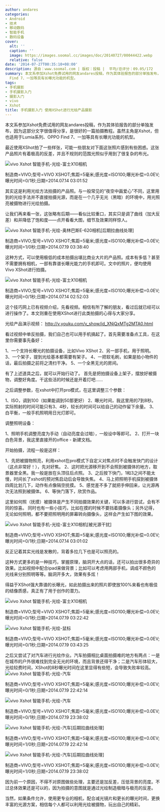 ```yaml
---
author: andares
categories:
- Android
- 技术
- 移动数码
- 智能手机
- 数码设备
cover:
  alt: ''
  caption: ''
  image: https://images.soomal.cc/images/doc/20140727/00044422.webp
  relative: false
date: '2014-07-27T00:35:10+08:00'
description: 源自：www.soomal.com | 版权：投稿 |  平均/总评分：09.05/172
summary: 本文系参加Xshot免费试用的网友andares投稿，作为其体验报告的部分单独发布，因为这部分文字很值得分享，是很好的一篇拍摄教程。虽然主角是Xshot，但也适用于Lumia系列、OPPO
  Find 7、一加等具有长曝光功能的机型。
tags:
- 手机摄影
- 手机摄影入门
- 摄影入门
- vivo
- Xshot
title: 手机摄影入门 使用XShot进行光绘产品摄影
---
```


本文系参加Xshot免费试用的网友andares投稿，作为其体验报告的部分单独发布，因为这部分文字很值得分享，是很好的一篇拍摄教程。虽然主角是Xshot，但也适用于Lumia系列、OPPO Find 7、一加等具有长曝光功能的机型。



最近使用XShot拍了一些样张，可能一些朋友对下面这张照片感到有些困惑。这张产品照片有着极高的反差，并且不规则的范围光照似乎用到了很复杂的布光。

![vivo Xshot 智能手机-光绘-富士X10相机](https://images.soomal.cc/images/doc/20140727/00044422.webp)

制造商=VIVO;型号=VIVO XSHOT;焦距=5毫米;感光度=ISO100;曝光补偿=0.0EV;曝光时间=0/1秒;日期=2014.07.14 03:01:52


其实这是利用光绘方法拍摄的产品照。与一般常见的“夜空中画爱心”不同，这里用到的光绘手法并不直接拍摄光源，而是在一个几乎无光（黑暗）的环境中，用光照亮被摄物进行光绘拍摄。

让我们再来看一张，这张略有后期――看似比较重口，其实只是调了曲线（加大反差）和并降低了饱和度――点开看看大图，细节及效果同样惊人。

![vivo Xshot 智能手机-光绘-奥林巴斯E-620相机[后期拉曲线处理]](https://images.soomal.cc/images/doc/20140727/00044430.webp)

制造商=VIVO;型号=VIVO XSHOT;焦距=5毫米;感光度=ISO100;曝光补偿=0.0EV;曝光时间=1/0秒;日期=2014.07.19 03:38:40


这种方式，可以使用极低的成本拍摄出堪比商业大片的产品照。成本有多低？甚至不需要拥有相机，一部有靠谱长曝光能力的手机即可。文中的照片，便均使用Vivo XShot进行拍摄。

![vivo Xshot 智能手机-光绘-富士X10相机](https://images.soomal.cc/images/doc/20140727/00044424.webp)

制造商=VIVO;型号=VIVO XSHOT;焦距=5毫米;感光度=ISO100;曝光补偿=0.0EV;曝光时间=0/1秒;日期=2014.07.14 02:52:03


这个技巧网上已有视频介绍，先看视频。相信有所了解的朋友，看过后就已经可以进行操作了。本文则重在使用XShot进行此类拍摄的心得与大家分享。

光绘产品演示视频：
http://v.youku.com/v_show/id_XNjQxMTg2MTA0.html

看过视频中单反拍摄，我们自己也可以用手机搞起了。首先需要准备点工具，在这里你需要事先备好：

1、一个支持长曝光的拍摄设备，比如Vivo XShot
2、另一部手机，用于照明。
3、一个架子，提到光绘基本都需要有架子。
4、一把软毛刷，如果是拍小物件的话，最后拍摄之前将之清扫干净。
5、一个全黑无光的房间。

有了上述道具之后，就可以开始行动了。
首先是把拍摄设备上架子，摆放好被摄物，调整好角度。干这些活的时候还是开着灯吧……

之后调整参数，在xshot中打开pro模式，在这里调整三个参数：

1、ISO，调到100（如果能调到50那更好）
2、曝光时间，我这里用的7到8秒。实际照射的时间可能只有3、4秒，较长的时间可以给自己的动作留下余量。
3、白平衡，一般手机照明用日光灯即可。

调整照明设备：

1、照明手机调整亮度为手动（自动亮度会过暗），一般设中等即可。
2、打开一块白色背景，我这里直接开的office - 新建文档。

开始拍摄，流程一般是这样：


1、先把被摄物照亮，利用xshot在pro模式下自定义对焦点时不会触发快门的设计（这点非常好！），先对好焦。
2、这时把光源移开到不会照到被摄体的地方，取景器里全黑。我一般是放在头顶往后点照。
3、之后按下快门，1和3之间不能太慢，时间长了xshot的预对焦启动后会导致失焦。
4、马上把照明手机探到被摄体四周比划几下，动作有点像隔空抚摸。
5、感觉差不多了就把手伸回来，让光源再次无法照到被摄体。
6、等快门落下，欣赏作品。

这里如何照（抚摸）被摄体是产生不同拍摄效果的关键，可以多进行尝试，会有不同的惊喜。
同时也有一些小技巧，比如在摸的时候不要挡着摄像头；另外记得，无论如何照明，都不要把照明用的屏幕转向摄像头，这样会产生如下图的效果。

![vivo Xshot 智能手机-光绘-富士X10相机[被光源干扰]](https://images.soomal.cc/images/doc/20140727/00044431.webp)

制造商=VIVO;型号=VIVO XSHOT;焦距=5毫米;感光度=ISO100;曝光补偿=0.0EV;曝光时间=0/1秒;日期=2014.07.14 03:01:02


反正记着其实光线是发散的，背着多拉几下也是可以照亮的。

这种方式更多的是一种技巧，掌握原理，脑洞开大点的话，还可以拍出很多奇异的效果。比如视频中配合ipad来做背景；比如可以考虑用两部手机，调成不颜色的光线来分别照明等等。脑洞开多大，效果有多炫！

得益于XShot强大靠谱的长曝光，如此拍摄出来的照片即使放100%来看也有极佳的结像质感，真正有了用于创作的潜力。


![vivo Xshot 智能手机-光绘-富士X10相机](https://images.soomal.cc/images/doc/20140727/00044423.webp)

制造商=VIVO;型号=VIVO XSHOT;焦距=5毫米;感光度=ISO100;曝光补偿=0.0EV;曝光时间=0/1秒;日期=2014.07.19 03:22:42


![vivo Xshot 智能手机-光绘-鼠标](https://images.soomal.cc/images/doc/20140727/00044425.webp)

制造商=VIVO;型号=VIVO XSHOT;焦距=5毫米;感光度=ISO100;曝光补偿=0.0EV;曝光时间=0/1秒;日期=2014.07.19 03:43:25


之后又尝试了对汽车进行光绘作业。汽车拍摄相比桌面拍摄难的地方有两点：一是在城市的户外很难找到完全无光的环境，而且背景还得干净；二是汽车形体较大，光绘较费时间，XShot的8秒曝光时间在这里显得有些短，会导致失败率较高。
![vivo Xshot 智能手机-光绘-汽车](https://images.soomal.cc/images/doc/20140727/00044426_01.webp)

制造商=VIVO;型号=VIVO XSHOT;焦距=5毫米;感光度=ISO100;曝光补偿=0.0EV;曝光时间=0/1秒;日期=2014.07.19 22:42:14


![vivo Xshot 智能手机-光绘-汽车](https://images.soomal.cc/images/doc/20140727/00044427_01.webp)

制造商=VIVO;型号=VIVO XSHOT;焦距=5毫米;感光度=ISO100;曝光补偿=0.0EV;曝光时间=0/1秒;日期=2014.07.19 23:38:02


![vivo Xshot 智能手机-光绘-汽车[后期拉曲线处理]](https://images.soomal.cc/images/doc/20140727/00044429_01.webp)

制造商=VIVO;型号=VIVO XSHOT;焦距=5毫米;感光度=ISO100;曝光补偿=0.0EV;曝光时间=1/0秒;日期=2014.07.19 22:42:14


![vivo Xshot 智能手机-光绘-汽车[后期拉曲线处理]](https://images.soomal.cc/images/doc/20140727/00044428_01.webp)

制造商=VIVO;型号=VIVO XSHOT;焦距=5毫米;感光度=ISO100;曝光补偿=0.0EV;曝光时间=1/0秒;日期=2014.07.19 23:38:02


因为前一个原因，不得不对原图做些处理，主要还是加反差，压低背景的亮度。不过总体效果还是可以的，因为拍摄的意图就是通过光绘制造极暗与极亮的反差。

当然，如果条件允许，使用更专业的相机，配合减光镜片和更长的曝光时间，更换丰富的光源方案，相信每个人都可以利用光绘被摄物，玩出自己的精彩。